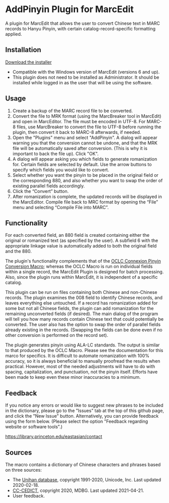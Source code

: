 # AddPinyin Plugin for MarcEdit
A plugin for MarcEdit that allows the user to convert Chinese text in MARC records to Hanyu Pinyin, with certain catalog-record-specific formatting applied. 

## Installation

[Download the installer](https://github.com/pulibrary/addpinyin-marcedit/releases/latest/download/InstallAddPinyin.exe)
 
- Compatible with the Windows version of MarcEdit (versions 6 and up).
- This plugin does not need to be installed as Administrator.  It should be installed while logged in as the user that will be using the software.

## Usage
1. Create a backup of the MARC record file to be converted.
2. Convert the file to MRK format (using the MarcBreaker tool in MarcEdit) and open in MarcEditor. The file must be encoded in UTF-8.  For MARC-8 files, use MarcBreaker to convert the file to UTF-8 before running the plugin, then convert it back to MARC-8 afterwards, if needed.
3. Open the "Plugins" menu and select "AddPinyin". A dialog will appear warning you that the conversion cannot be undone, and that the MRK file will be automatically saved after conversion. (This is why it is important to back the file up). Click "OK".
4. A dialog will appear asking you which fields to generate romanization for. Certain fields are selected by default. Use the arrow buttons to specify which fields you would like to convert.
5. Select whether you want the pinyin to be placed in the original field or the corresponding 880, and also whether you want to swap the order of existing parallel fields accordingly.
6. Click the “Convert” button.
7. After romanization is complete, the updated records will be displayed in the MarcEditor. Compile file back to MRC format by opening the “File” menu and selecting “Compile File into MARC”.

## Functionality
For each converted field, an 880 field is created containing either the original or romanized text (as specified by the user). A subfield 6 with the appropriate linkage value is automatically added to both the original field and the 880. 

The plugin's functionality complements that of the [OCLC Connexion Pinyin Conversion Macro](https://github.com/pulibrary/oclcpinyin); whereas the OCLC Macro is run on individual fields within a single record, the MarcEdit Plugin is designed for batch processing.  Also, since the plugin runs within MarcEdit, it is independent of a specific catalog.

This plugin can be run on files containing both Chinese and non-Chinese records. The plugin examines the 008 field to identify Chinese records, and leaves everything else untouched.  If a record has romanization added for some but not all Chinese fields, the plugin can add romanization for the remaining unconverted fields (if desired).  The main dialog of the program will tell you how many records contain Chinese text that could potentially be converted.  The user also has the option to swap the order of parallel fields already existing in the records.  (Swapping the fields can be done even if no other conversion is performed on the record set).

The plugin generates pinyin using ALA-LC standards. The output is similar to that produced by the OCLC Macro. Please see the documentation for this marco for specifics. It is difficult to automate romanization with 100% accuracy, so it is always beneficial to manually proofread the results when practical. However, most of the needed adjustments will have to do with spacing, capitalization, and punctuation, not the pinyin itself. Efforts have been made to keep even these minor inaccuracies to a minimum. 

## Feedback
If you notice any errors or would like to suggest new phrases to be included in the dictionary, please go to the "Issues" tab at the top of this github page, and click the "New Issue" button. Alternatively, you can provide feedback using the form below. (Please select the option "Feedback regarding website or software tools".)

https://library.princeton.edu/eastasian/contact

## Sources
The macro contains a dictionary of Chinese characters and phrases based on three sources:
- The [Unihan database](http://unicode.org/charts/unihan.html), copyright 1991-2020, Unicode, Inc. Last updated 2020-02-18.
- [CC-CEDICT](http://www.mdbg.net/chinese/dictionary?page=cedict), copyright 2020, MDBG. Last updated 2021-04-21.
- User feedback.
